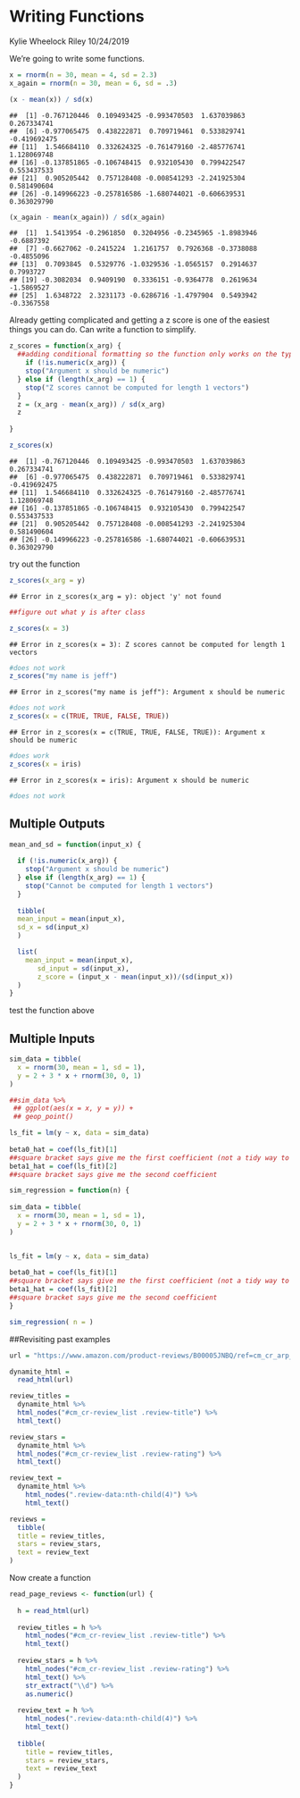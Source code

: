 Writing Functions
================
Kylie Wheelock Riley
10/24/2019

We’re going to write some functions.

``` r
x = rnorm(n = 30, mean = 4, sd = 2.3)
x_again = rnorm(n = 30, mean = 6, sd = .3)

(x - mean(x)) / sd(x)
```

    ##  [1] -0.767120446  0.109493425 -0.993470503  1.637039863  0.267334741
    ##  [6] -0.977065475  0.438222871  0.709719461  0.533829741 -0.419692475
    ## [11]  1.546684110  0.332624325 -0.761479160 -2.485776741  1.128069748
    ## [16] -0.137851865 -0.106748415  0.932105430  0.799422547  0.553437533
    ## [21]  0.905205442  0.757128408 -0.008541293 -2.241925304  0.581490604
    ## [26] -0.149966223 -0.257816586 -1.680744021 -0.606639531  0.363029790

``` r
(x_again - mean(x_again)) / sd(x_again)
```

    ##  [1]  1.5413954 -0.2961850  0.3204956 -0.2345965 -1.8983946 -0.6887392
    ##  [7] -0.6627062 -0.2415224  1.2161757  0.7926368 -0.3738088 -0.4855096
    ## [13]  0.7093845  0.5329776 -1.0329536 -1.0565157  0.2914637  0.7993727
    ## [19] -0.3082034  0.9409190  0.3336151 -0.9364778  0.2619634 -1.5869527
    ## [25]  1.6348722  2.3231173 -0.6286716 -1.4797904  0.5493942 -0.3367558

Already getting complicated and getting a z score is one of the easiest
things you can do. Can write a function to simplify.

``` r
z_scores = function(x_arg) {
  ##adding conditional formatting so the function only works on the type of data you want
    if (!is.numeric(x_arg)) {
    stop("Argument x should be numeric")
  } else if (length(x_arg) == 1) {
    stop("Z scores cannot be computed for length 1 vectors")
  }
  z = (x_arg - mean(x_arg)) / sd(x_arg)
  z
  
}

z_scores(x)
```

    ##  [1] -0.767120446  0.109493425 -0.993470503  1.637039863  0.267334741
    ##  [6] -0.977065475  0.438222871  0.709719461  0.533829741 -0.419692475
    ## [11]  1.546684110  0.332624325 -0.761479160 -2.485776741  1.128069748
    ## [16] -0.137851865 -0.106748415  0.932105430  0.799422547  0.553437533
    ## [21]  0.905205442  0.757128408 -0.008541293 -2.241925304  0.581490604
    ## [26] -0.149966223 -0.257816586 -1.680744021 -0.606639531  0.363029790

try out the function

``` r
z_scores(x_arg = y)
```

    ## Error in z_scores(x_arg = y): object 'y' not found

``` r
##figure out what y is after class

z_scores(x = 3)
```

    ## Error in z_scores(x = 3): Z scores cannot be computed for length 1 vectors

``` r
#does not work
z_scores("my name is jeff")
```

    ## Error in z_scores("my name is jeff"): Argument x should be numeric

``` r
#does not work
z_scores(x = c(TRUE, TRUE, FALSE, TRUE))
```

    ## Error in z_scores(x = c(TRUE, TRUE, FALSE, TRUE)): Argument x should be numeric

``` r
#does work
z_scores(x = iris)
```

    ## Error in z_scores(x = iris): Argument x should be numeric

``` r
#does not work
```

## Multiple Outputs

``` r
mean_and_sd = function(input_x) {
  
  if (!is.numeric(x_arg)) {
    stop("Argument x should be numeric")
  } else if (length(x_arg) == 1) {
    stop("Cannot be computed for length 1 vectors")
  }
  
  tibble(
  mean_input = mean(input_x),
  sd_x = sd(input_x)
  )

  list(
    mean_input = mean(input_x), 
       sd_input = sd(input_x),
       z_score = (input_x - mean(input_x))/(sd(input_x))
  )
}
```

test the function above

## Multiple Inputs

``` r
sim_data = tibble(
  x = rnorm(30, mean = 1, sd = 1),
  y = 2 + 3 * x + rnorm(30, 0, 1)
)

##sim_data %>% 
 ## ggplot(aes(x = x, y = y)) +
 ## geop_point()

ls_fit = lm(y ~ x, data = sim_data)
  
beta0_hat = coef(ls_fit)[1]
##square bracket says give me the first coefficient (not a tidy way to do it)
beta1_hat = coef(ls_fit)[2]
##square bracket says give me the second coefficient
```

``` r
sim_regression = function(n) {
  
sim_data = tibble(
  x = rnorm(30, mean = 1, sd = 1),
  y = 2 + 3 * x + rnorm(30, 0, 1)
)


ls_fit = lm(y ~ x, data = sim_data)
  
beta0_hat = coef(ls_fit)[1]
##square bracket says give me the first coefficient (not a tidy way to do it)
beta1_hat = coef(ls_fit)[2]
##square bracket says give me the second coefficient
}

sim_regression( n = )
```

\#\#Revisiting past examples

``` r
url = "https://www.amazon.com/product-reviews/B00005JNBQ/ref=cm_cr_arp_d_viewopt_rvwer?ie=UTF8&reviewerType=avp_only_reviews&sortBy=recent&pageNumber=1"

dynamite_html = 
  read_html(url)

review_titles = 
  dynamite_html %>%
  html_nodes("#cm_cr-review_list .review-title") %>%
  html_text()

review_stars = 
  dynamite_html %>%
  html_nodes("#cm_cr-review_list .review-rating") %>%
  html_text()

review_text = 
  dynamite_html %>%
    html_nodes(".review-data:nth-child(4)") %>%
    html_text()

reviews = 
  tibble(
  title = review_titles,
  stars = review_stars,
  text = review_text
)
```

Now create a function

``` r
read_page_reviews <- function(url) {
  
  h = read_html(url)
  
  review_titles = h %>%
    html_nodes("#cm_cr-review_list .review-title") %>%
    html_text()
  
  review_stars = h %>%
    html_nodes("#cm_cr-review_list .review-rating") %>%
    html_text() %>%
    str_extract("\\d") %>%
    as.numeric()
  
  review_text = h %>%
    html_nodes(".review-data:nth-child(4)") %>%
    html_text()
  
  tibble(
    title = review_titles,
    stars = review_stars,
    text = review_text
  )
}
```
